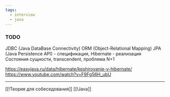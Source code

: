 ```yaml
---
tags:
  - interview
  - java
---
```

### TODO

JDBC (Java DataBase Connectivity)
ORM (Object-Relational Mapping)
JPA (Java Persistence API) - спецификация, Hibernate - реализация
Состояния сущности, transcendent, проблема N+1

https://easyjava.ru/data/hibernate/keshirovanie-v-hibernate/
https://www.youtube.com/watch?v=F9Fg56H_ubU

---

[[!Теория для собеседования]]
[[!Java]]